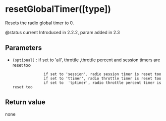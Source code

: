 # resetGlobalTimer\(\[type\]\)

Resets the radio global timer to 0.

@status current Introduced in 2.2.2, param added in 2.3

## Parameters

* `(optional)` : if set to 'all', throttle ,throttle percent and session timers are reset too

  ```text
                if set to 'session', radio session timer is reset too
                if set to 'ttimer', radio throttle timer is reset too
                if set to  'tptimer', radio throttle percent timer is reset too
  ```

## Return value

none

